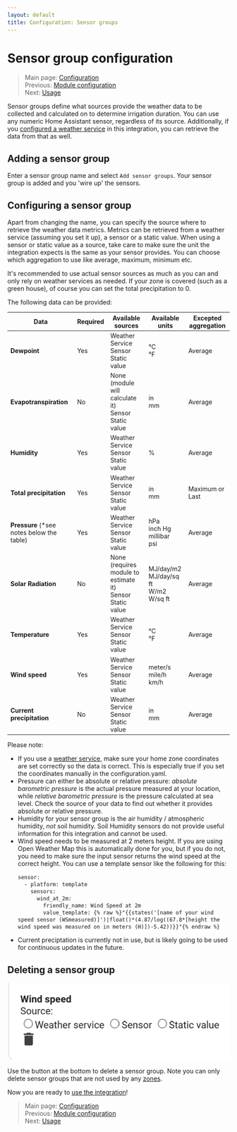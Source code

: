 ```yaml
---
layout: default
title: Configuration: Sensor groups
---
```

# Sensor group configuration

> Main page: [Configuration](configuration.md)<br/>
> Previous: [Module configuration](configuration-modules.md)<br/>
> Next: [Usage](usage.md)

Sensor groups define what sources provide the weather data to be collected and calculated on to determine irrigation duration. You can use any numeric Home Assistant sensor, regardless of its source. Additionally, if you [configured a weather service](installation-weatherservice.md) in this integration, you can retrieve the data from that as well.

## Adding a sensor group
Enter a sensor group name and select `Add sensor groups`. Your sensor group is added and you 'wire up' the sensors.

## Configuring a sensor group
Apart from changing the name, you can specify the source where to retrieve the weather data metrics. Metrics can be retrieved from a weather service (assuming you set it up), a sensor or a static value. When using a sensor or static value as a source, take care to make sure the unit the integration expects is the same as your sensor provides. You can choose which aggregation to use like average, maximum, minimum etc.

It's recommended to use actual sensor sources as much as you can and only rely on weather services as needed. If your zone is covered (such as a green house), of course you can set the total precipitation to 0.

The following data can be provided:

| Data | Required | Available sources | Available units | Excepted aggregation |
|---|---|---|---|--|
|**Dewpoint**|Yes|Weather Service<br/>Sensor<br/>Static value|°C<br/>°F|Average|
|**Evapotranspiration**|No|None (module will calculate it)<br/>Sensor<br/>Static value|in<br/>mm|Average|
|**Humidity**|Yes|Weather Service<br/>Sensor<br/>Static value|%|Average|
|**Total precipitation**|Yes|Weather Service<br/>Sensor<br/>Static value|in<br/>mm|Maximum or Last|
|**Pressure** (*see notes below the table)|Yes|Weather Service<br/>Sensor<br/>Static value|hPa<br/>inch Hg<br/>millibar<br/>psi|Average|
|**Solar Radiation**|No|None (requires module to estimate it)<br/>Sensor<br/>Static value|MJ/day/m2<br/>MJ/day/sq ft<br/>W/m2<br/>W/sq ft|Average|
|**Temperature**|Yes|Weather Service<br/>Sensor<br/>Static value|°C<br/>°F|Average|
|**Wind speed**|Yes|Weather Service<br/>Sensor<br/>Static value|meter/s<br/>mile/h<br/>km/h|Average|
|**Current precipitation**|No|Weather Service<br/>Sensor<br/>Static value|in<br/>mm|Average|

Please note:
- If you use a [weather service](installation-weatherservice.md), make sure your home zone coordinates are set correctly so the data is correct. This is especially true if you set the coordinates manually in the configuration.yaml.
- Pressure can either be absolute or relative pressure: _absolute barometric pressure_ is the actual pressure measured at your location, while _relative barometric pressure_ is the pressure calculated at sea level. Check the source of your data to find out whether it provides absolute or relative pressure.
- Humidity for your sensor group is the air humidity / atmospheric humidity, _not_ soil humidity. Soil Humidity sensors do not provide useful information for this integration and cannot be used.
- Wind speed needs to be measured at 2 meters height. If you are using Open Weather Map this is automatically done for you, but if you do not, you need to make sure the input sensor returns the wind speed at the correct height. You can use a template sensor like the following for this:
   ```
   sensor:
     - platform: template
       sensors:
         wind_at_2m:
           friendly_name: Wind Speed at 2m
           value_template: {% raw %}"{{states('[name of your wind speed sensor (WSmeasured)]')|float()*(4.87/log((67.8*[height the wind speed was measured on in meters (H)])-5.42))}}"{% endraw %}
   ```
- Current preciptation is currently not in use, but is likely going to be used for continuous updates in the future.

## Deleting a sensor group
![](assets/images/configuration-sensor-groups-1.png)

Use the button at the bottom to delete a sensor group. Note you can only delete sensor groups that are not used by any [zones](configuration-zones.md).



Now you are ready to [use the integration](usage.md)!
> Main page: [Configuration](configuration.md)<br/>
> Previous: [Module configuration](configuration-modules.md)<br>
> Next: [Usage](usage.md)